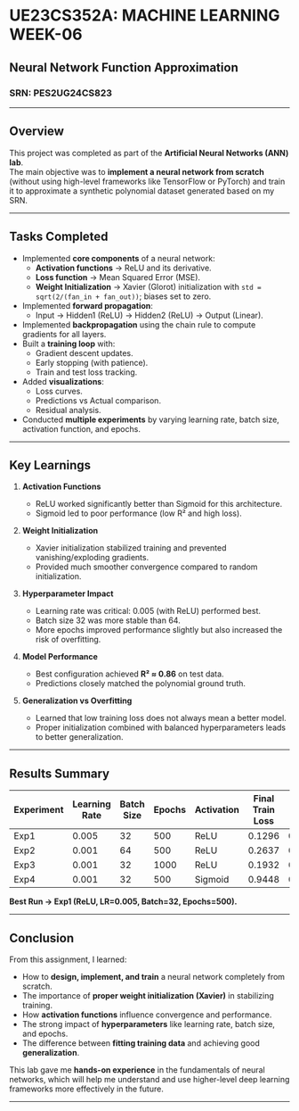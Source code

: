 # UE23CS352A: MACHINE LEARNING WEEK-06
## Neural Network Function Approximation  
### SRN: PES2UG24CS823  

---

## Overview
This project was completed as part of the **Artificial Neural Networks (ANN) lab**.  
The main objective was to **implement a neural network from scratch** (without using high-level frameworks like TensorFlow or PyTorch) and train it to approximate a synthetic polynomial dataset generated based on my SRN.  

---

## Tasks Completed
- Implemented **core components** of a neural network:  
  - **Activation functions** → ReLU and its derivative.  
  - **Loss function** → Mean Squared Error (MSE).  
  - **Weight Initialization** → Xavier (Glorot) initialization with `std = sqrt(2/(fan_in + fan_out))`; biases set to zero.  
- Implemented **forward propagation**:  
  - Input → Hidden1 (ReLU) → Hidden2 (ReLU) → Output (Linear).  
- Implemented **backpropagation** using the chain rule to compute gradients for all layers.  
- Built a **training loop** with:  
  - Gradient descent updates.  
  - Early stopping (with patience).  
  - Train and test loss tracking.  
- Added **visualizations**:  
  - Loss curves.  
  - Predictions vs Actual comparison.  
  - Residual analysis.  
- Conducted **multiple experiments** by varying learning rate, batch size, activation function, and epochs.  

---

## Key Learnings
1. **Activation Functions**  
   - ReLU worked significantly better than Sigmoid for this architecture.  
   - Sigmoid led to poor performance (low R² and high loss).  

2. **Weight Initialization**  
   - Xavier initialization stabilized training and prevented vanishing/exploding gradients.  
   - Provided much smoother convergence compared to random initialization.  

3. **Hyperparameter Impact**  
   - Learning rate was critical: 0.005 (with ReLU) performed best.  
   - Batch size 32 was more stable than 64.  
   - More epochs improved performance slightly but also increased the risk of overfitting.  

4. **Model Performance**  
   - Best configuration achieved **R² ≈ 0.86** on test data.  
   - Predictions closely matched the polynomial ground truth.  

5. **Generalization vs Overfitting**  
   - Learned that low training loss does not always mean a better model.  
   - Proper initialization combined with balanced hyperparameters leads to better generalization.  

---

## Results Summary
| Experiment | Learning Rate | Batch Size | Epochs | Activation | Final Train Loss | Final Test Loss | R² Score |
|------------|--------------|------------|--------|------------|------------------|-----------------|----------|
| Exp1       | 0.005        | 32         | 500    | ReLU       | 0.1296           | 0.1370          | 0.8677   |
| Exp2       | 0.001        | 64         | 500    | ReLU       | 0.2637           | 0.2631          | 0.7356   |
| Exp3       | 0.001        | 32         | 1000   | ReLU       | 0.1932           | 0.1942          | 0.8041   |
| Exp4       | 0.001        | 32         | 500    | Sigmoid    | 0.9448           | 0.9449          | 0.0552   |

**Best Run → Exp1 (ReLU, LR=0.005, Batch=32, Epochs=500).**

---

## Conclusion
From this assignment, I learned:  
- How to **design, implement, and train** a neural network completely from scratch.  
- The importance of **proper weight initialization (Xavier)** in stabilizing training.  
- How **activation functions** influence convergence and performance.  
- The strong impact of **hyperparameters** like learning rate, batch size, and epochs.  
- The difference between **fitting training data** and achieving good **generalization**.  

This lab gave me **hands-on experience** in the fundamentals of neural networks, which will help me understand and use higher-level deep learning frameworks more effectively in the future.  

---
